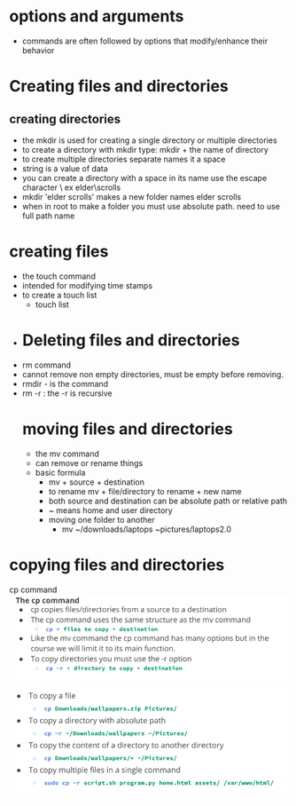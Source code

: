 
# options and arguments 
* commands are often followed by options that modify/enhance their behavior 
# Creating files and directories 
## creating directories 
* the mkdir is used for creating a single directory or multiple directories 
* to create a directory with mkdir type: mkdir + the name of directory 
* to create multiple directories separate names it a space 
* string is a value of data 
* you can create  a directory with a space in its name use the escape character \ ex elder\scrolls 
* mkdir 'elder scrolls' makes a new folder names elder scrolls 
* when in root to make a folder you must use absolute path. need to use full path name 

# creating files
* the touch command 
* intended for modifying time stamps 
* to create a touch list 
  * touch list 
* # Deleting files and directories 
* rm command 
* cannot remove non empty directories, must be empty before removing.
* rmdir - is the command 
* rm -r : the -r is recursive 
  # moving files and directories
  * the mv command 
  * can remove or rename things 
  * basic formula
    * mv + source + destination 
    * to rename mv + file/directory to rename + new name 
    * both source and destination can be absolute path or relative path
    * ~ means home and user directory 
    * moving one folder to another 
      * mv ~/downloads/laptops ~pictures/laptops2.0
# copying files and directories 
cp command 
![cpcommand](../images/cpcommand.png)
![cpcommand2](../images/cpcommand2.png
)
